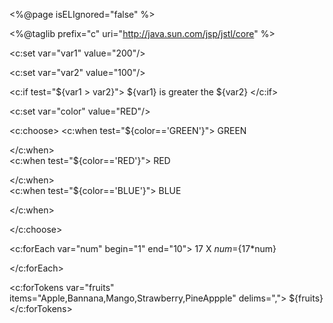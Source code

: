 <%@page isELIgnored="false" %>

<%@taglib prefix="c" uri="http://java.sun.com/jsp/jstl/core" %>

<c:set var="var1" value="200"/>

<c:set var="var2" value="100"/>

<c:if test="${var1 > var2}">
	${var1} is greater the ${var2}
</c:if>
<br/>

<c:set var="color" value="RED"/>

<c:choose>
<c:when test="${color=='GREEN'}">
GREEN	

</c:when>	
<c:when test="${color=='RED'}">
RED	

</c:when>	
<c:when test="${color=='BLUE'}">
BLUE

</c:when>	


</c:choose>


<c:forEach var="num" begin="1" end="10">
	17 X ${num}=${17*num}<br/>

</c:forEach>


<c:forTokens var="fruits" 
items="Apple,Bannana,Mango,Strawberry,PineAppple" 
delims=",">
	${fruits}<br/>
</c:forTokens>
